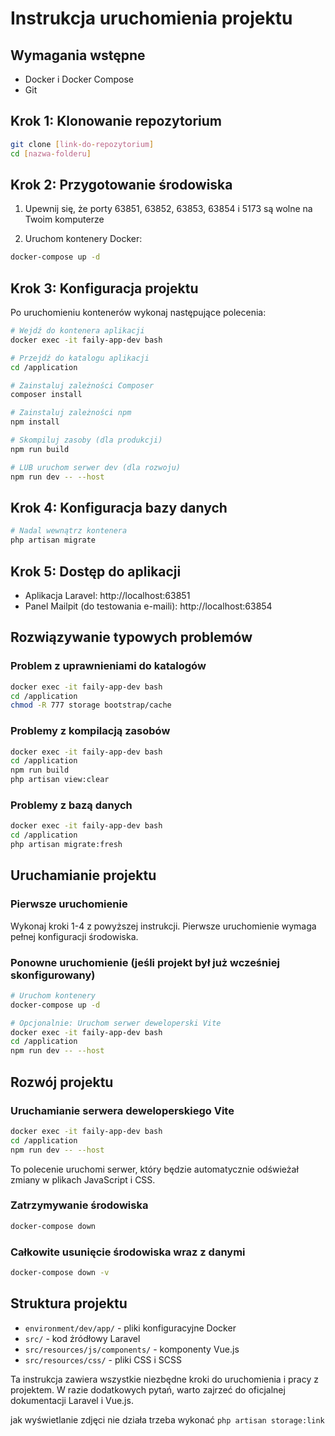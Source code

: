 # Instrukcja uruchomienia projektu

## Wymagania wstępne
- Docker i Docker Compose
- Git

## Krok 1: Klonowanie repozytorium
```bash
git clone [link-do-repozytorium]
cd [nazwa-folderu]
```

## Krok 2: Przygotowanie środowiska
1. Upewnij się, że porty 63851, 63852, 63853, 63854 i 5173 są wolne na Twoim komputerze

2. Uruchom kontenery Docker:
```bash
docker-compose up -d
```

## Krok 3: Konfiguracja projektu
Po uruchomieniu kontenerów wykonaj następujące polecenia:

```bash
# Wejdź do kontenera aplikacji
docker exec -it faily-app-dev bash

# Przejdź do katalogu aplikacji
cd /application

# Zainstaluj zależności Composer
composer install

# Zainstaluj zależności npm
npm install

# Skompiluj zasoby (dla produkcji)
npm run build

# LUB uruchom serwer dev (dla rozwoju)
npm run dev -- --host
```

## Krok 4: Konfiguracja bazy danych
```bash
# Nadal wewnątrz kontenera
php artisan migrate
```

## Krok 5: Dostęp do aplikacji
- Aplikacja Laravel: http://localhost:63851
- Panel Mailpit (do testowania e-maili): http://localhost:63854

## Rozwiązywanie typowych problemów

### Problem z uprawnieniami do katalogów
```bash
docker exec -it faily-app-dev bash
cd /application
chmod -R 777 storage bootstrap/cache
```

### Problemy z kompilacją zasobów
```bash
docker exec -it faily-app-dev bash
cd /application
npm run build
php artisan view:clear
```

### Problemy z bazą danych
```bash
docker exec -it faily-app-dev bash
cd /application
php artisan migrate:fresh
```

## Uruchamianie projektu

### Pierwsze uruchomienie
Wykonaj kroki 1-4 z powyższej instrukcji. Pierwsze uruchomienie wymaga pełnej konfiguracji środowiska.

### Ponowne uruchomienie (jeśli projekt był już wcześniej skonfigurowany)
```bash
# Uruchom kontenery
docker-compose up -d

# Opcjonalnie: Uruchom serwer deweloperski Vite
docker exec -it faily-app-dev bash
cd /application
npm run dev -- --host
```

## Rozwój projektu

### Uruchamianie serwera deweloperskiego Vite
```bash
docker exec -it faily-app-dev bash
cd /application
npm run dev -- --host
```
To polecenie uruchomi serwer, który będzie automatycznie odświeżał zmiany w plikach JavaScript i CSS.

### Zatrzymywanie środowiska
```bash
docker-compose down
```

### Całkowite usunięcie środowiska wraz z danymi
```bash
docker-compose down -v
```

## Struktura projektu
- `environment/dev/app/` - pliki konfiguracyjne Docker
- `src/` - kod źródłowy Laravel 
- `src/resources/js/components/` - komponenty Vue.js
- `src/resources/css/` - pliki CSS i SCSS

Ta instrukcja zawiera wszystkie niezbędne kroki do uruchomienia i pracy z projektem. W razie dodatkowych pytań, warto zajrzeć do oficjalnej dokumentacji Laravel i Vue.js.


jak wyświetlanie zdjęci nie działa trzeba wykonać `php artisan storage:link`
